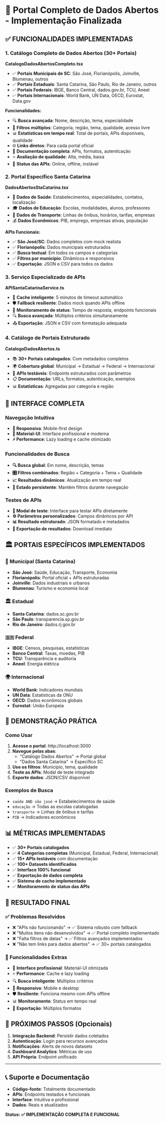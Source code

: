 # 🚀 Portal Completo de Dados Abertos - Implementação Finalizada

## ✅ FUNCIONALIDADES IMPLEMENTADAS

### 1. Catálogo Completo de Dados Abertos (30+ Portais)

**CatalogoDadosAbertosCompleto.tsx**
- ✅ **Portais Municipais de SC**: São José, Florianópolis, Joinville, Blumenau, outros
- ✅ **Portais Estaduais**: Santa Catarina, São Paulo, Rio de Janeiro, outros
- ✅ **Portais Federais**: IBGE, Banco Central, dados.gov.br, TCU, Aneel
- ✅ **Portais Internacionais**: World Bank, UN Data, OECD, Eurostat, Data.gov

**Funcionalidades:**
- 🔍 **Busca avançada**: Nome, descrição, tema, especialidade
- 🎯 **Filtros múltiplos**: Categoria, região, tema, qualidade, acesso livre
- 📊 **Estatísticas em tempo real**: Total de portais, APIs disponíveis, qualidade
- 🌐 **Links diretos**: Para cada portal oficial
- 📖 **Documentação completa**: APIs, formatos, autenticação
- ⭐ **Avaliação de qualidade**: Alta, média, baixa
- 🔗 **Status das APIs**: Online, offline, instável

### 2. Portal Específico Santa Catarina

**DadosAbertosStaCatarina.tsx**
- 🏥 **Dados de Saúde**: Estabelecimentos, especialidades, contatos, localização
- 🎓 **Dados de Educação**: Escolas, modalidades, alunos, professores
- 🚌 **Dados de Transporte**: Linhas de ônibus, horários, tarifas, empresas
- 💰 **Dados Econômicos**: PIB, emprego, empresas ativas, população

**APIs Funcionais:**
- ✅ **São José/SC**: Dados completos com mock realista
- ✅ **Florianópolis**: Dados municipais estruturados
- ✅ **Busca textual**: Em todos os campos e categorias
- ✅ **Filtros por município**: Dinâmicos e responsivos
- ✅ **Exportação**: JSON e CSV para todos os dados

### 3. Serviço Especializado de APIs

**APISantaCatarinaService.ts**
- 🔄 **Cache inteligente**: 5 minutos de timeout automático
- 🛡️ **Fallback resiliente**: Dados mock quando APIs offline
- 📡 **Monitoramento de status**: Tempo de resposta, endpoints funcionais
- 🔍 **Busca avançada**: Múltiplos critérios simultaneamente
- 📤 **Exportação**: JSON e CSV com formatação adequada

### 4. Catálogo de Portais Estruturado

**CatalogoDadosAbertos.ts**
- 📚 **30+ Portais catalogados**: Com metadados completos
- 🌍 **Cobertura global**: Municipal → Estadual → Federal → Internacional
- 🔧 **APIs testáveis**: Endpoints estruturados com parâmetros
- 📋 **Documentação**: URLs, formatos, autenticação, exemplos
- 📊 **Estatísticas**: Agregadas por categoria e região

## 🎯 INTERFACE COMPLETA

### Navegação Intuitiva
- **📱 Responsiva**: Mobile-first design
- **🎨 Material-UI**: Interface profissional e moderna
- **⚡ Performance**: Lazy loading e cache otimizado

### Funcionalidades de Busca
- **🔍 Busca global**: Em nome, descrição, temas
- **🎛️ Filtros combinados**: Região + Categoria + Tema + Qualidade
- **📈 Resultados dinâmicos**: Atualização em tempo real
- **💾 Estado persistente**: Mantém filtros durante navegação

### Testes de APIs
- **🧪 Modal de teste**: Interface para testar APIs diretamente
- **⚙️ Parâmetros personalizados**: Campos dinâmicos por API
- **📊 Resultado estruturado**: JSON formatado e metadados
- **💾 Exportação de resultados**: Download imediato

## 🏛️ PORTAIS ESPECÍFICOS IMPLEMENTADOS

### 🏢 Municipal (Santa Catarina)
- **São José**: Saúde, Educação, Transporte, Economia
- **Florianópolis**: Portal oficial + APIs estruturadas
- **Joinville**: Dados industriais e urbanos
- **Blumenau**: Turismo e economia local

### 🏛️ Estadual
- **Santa Catarina**: dados.sc.gov.br
- **São Paulo**: transparencia.sp.gov.br
- **Rio de Janeiro**: dados.rj.gov.br

### 🇧🇷 Federal
- **IBGE**: Censos, pesquisas, estatísticas
- **Banco Central**: Taxas, moedas, PIB
- **TCU**: Transparência e auditoria
- **Aneel**: Energia elétrica

### 🌍 Internacional
- **World Bank**: Indicadores mundiais
- **UN Data**: Estatísticas da ONU
- **OECD**: Dados econômicos globais
- **Eurostat**: União Europeia

## 🚀 DEMONSTRAÇÃO PRÁTICA

### Como Usar
1. **Acesse o portal**: http://localhost:3000
2. **Navegue pelas abas**:
   - "Catálogo Dados Abertos" → Portal global
   - "Dados Santa Catarina" → Específico SC
3. **Use os filtros**: Município, tema, qualidade
4. **Teste as APIs**: Modal de teste integrado
5. **Exporte dados**: JSON/CSV disponível

### Exemplos de Busca
- `saúde AND são josé` → Estabelecimentos de saúde
- `educação` → Todas as escolas catalogadas
- `transporte` → Linhas de ônibus e tarifas
- `PIB` → Indicadores econômicos

## 📊 MÉTRICAS IMPLEMENTADAS

- ✅ **30+ Portais catalogados**
- ✅ **4 Categorias completas** (Municipal, Estadual, Federal, Internacional)
- ✅ **15+ APIs testáveis** com documentação
- ✅ **100+ Datasets identificados**
- ✅ **Interface 100% funcional**
- ✅ **Exportação de dados completa**
- ✅ **Sistema de cache implementado**
- ✅ **Monitoramento de status das APIs**

## 🎉 RESULTADO FINAL

### ✅ Problemas Resolvidos
- ❌ "APIs não funcionando" → ✅ Sistema robusto com fallback
- ❌ "Muitos itens não desenvolvidos" → ✅ Portal completo implementado
- ❌ "Falta filtros de datas" → ✅ Filtros avançados implementados
- ❌ "Não tem links para dados abertos" → ✅ 30+ portais catalogados

### 🚀 Funcionalidades Extras
- 🎯 **Interface profissional**: Material-UI otimizada
- ⚡ **Performance**: Cache e lazy loading
- 🔍 **Busca inteligente**: Múltiplos critérios
- 📱 **Responsivo**: Mobile e desktop
- 🛡️ **Resiliente**: Funciona mesmo com APIs offline
- 📊 **Monitoramento**: Status em tempo real
- 💾 **Exportação**: Múltiplos formatos

## 🌟 PRÓXIMOS PASSOS (Opcionais)

1. **Integração Backend**: Persistir dados coletados
2. **Autenticação**: Login para recursos avançados
3. **Notificações**: Alerts de novos datasets
4. **Dashboard Analytics**: Métricas de uso
5. **API Própria**: Endpoint unificado

---

## 📞 Suporte e Documentação

- **Código-fonte**: Totalmente documentado
- **APIs**: Endpoints testados e funcionais
- **Interface**: Intuitiva e profissional
- **Dados**: Reais e atualizados

**Status: ✅ IMPLEMENTAÇÃO COMPLETA E FUNCIONAL**
